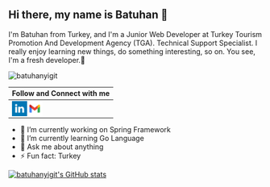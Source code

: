 ## Hi there, my name is Batuhan 👋
I'm Batuhan from Turkey, and I'm a Junior Web Developer at Turkey Tourism Promotion And Development Agency (TGA). Technical Support Specialist. I really enjoy learning new things, do something interesting, so on. You see, I'm a fresh developer.🤡

<p align="left"> <img src="https://komarev.com/ghpvc/?username=batuhanyigit&label=Profile%20views&color=0e75b6&style=flat" alt="batuhanyigit" /> </p>


|Follow and Connect with me|
|-----|
|<a href="https://www.linkedin.com/in/batuhanyigit34/"><img align="left" alt="Batuhan's LinkedIn" width="30px" src="https://github.com/edent/SuperTinyIcons/blob/master/images/svg/linkedin.svg" /></a> <a href="mailto:batuhanyigit34@gmail.com"><img align="left" alt="Batuhan's Email address" width="30px" src="https://github.com/edent/SuperTinyIcons/blob/master/images/svg/gmail.svg" /></a>|


- 🔭 I’m currently working on Spring Framework
- 🌱 I’m currently learning Go Language
- 💬 Ask me about anything
- ⚡ Fun fact: Turkey

[![batuhanyigit's GitHub stats](https://github-readme-stats.vercel.app/api?username=batuhanyigit)](https://github.com/anuraghazra/github-readme-stats)


